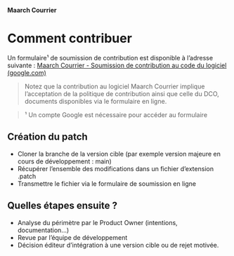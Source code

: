 **Maarch Courrier**
# Comment contribuer
Un formulaire¹ de soumission de contribution est disponible à l’adresse suivante : 
[Maarch Courrier - Soumission de contribution au code du logiciel (google.com)](https://forms.gle/RJSjE1heArNm5Vpu7)

> Notez que la contribution au logiciel Maarch Courrier implique l’acceptation de la politique de contribution ainsi que celle du DCO, documents disponibles via le formulaire en ligne.

> ¹ Un compte Google est nécessaire pour accéder au formulaire
## Création du patch
- Cloner la branche de la version cible (par exemple version majeure en cours de développement : main)
- Récupérer l’ensemble des modifications dans un fichier d’extension .patch
- Transmettre le fichier via le formulaire de soumission en ligne
## Quelles étapes ensuite ?
- Analyse du périmètre par le Product Owner (intentions, documentation…)
- Revue par l’équipe de développement
- Décision éditeur d’intégration à une version cible ou de rejet motivée.